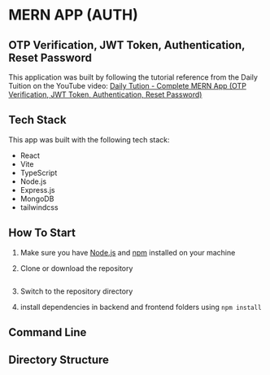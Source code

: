 # MERN APP (AUTH)

## OTP Verification, JWT Token, Authentication, Reset Password

This application was built by following the tutorial reference from the Daily Tuition on the YouTube video: [Daily Tution - Complete MERN App (OTP Verification, JWT Token, Authentication, Reset Password)](https://www.youtube.com/watch?v=BfrJxGQEPSc&t=345s)

## Tech Stack

This app was built with the following tech stack:

- React
- Vite
- TypeScript
- Node.js
- Express.js
- MongoDB
- tailwindcss

## How To Start

1. Make sure you have [Node.js](https://nodejs.org/en/) and [npm](https://www.npmjs.com/) installed on your machine
2. Clone or download the repository

   ```git clone https://github.com/ilmiirf/MERN__login-auth.git

   ```

3. Switch to the repository directory
4. install dependencies in backend and frontend folders using `npm install`

## Command Line

## Directory Structure
